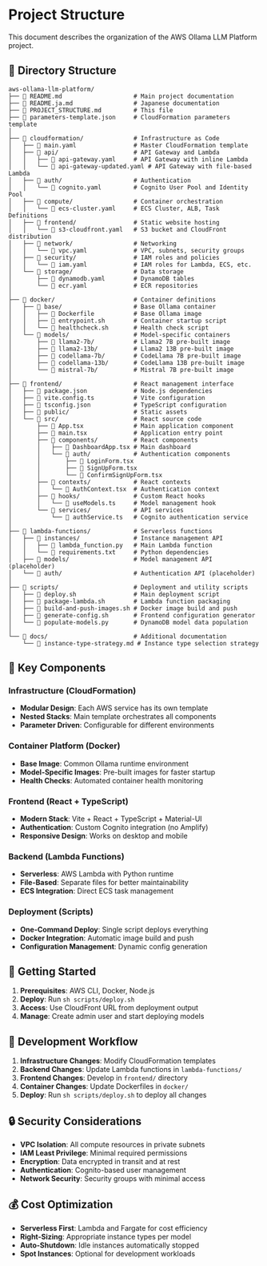 # Project Structure

This document describes the organization of the AWS Ollama LLM Platform project.

## 📁 Directory Structure

```
aws-ollama-llm-platform/
├── 📄 README.md                    # Main project documentation
├── 📄 README.ja.md                 # Japanese documentation
├── 📄 PROJECT_STRUCTURE.md         # This file
├── 📄 parameters-template.json     # CloudFormation parameters template
│
├── 📂 cloudformation/              # Infrastructure as Code
│   ├── 📄 main.yaml                # Master CloudFormation template
│   ├── 📂 api/                     # API Gateway and Lambda
│   │   ├── 📄 api-gateway.yaml     # API Gateway with inline Lambda
│   │   └── 📄 api-gateway-updated.yaml # API Gateway with file-based Lambda
│   ├── 📂 auth/                    # Authentication
│   │   └── 📄 cognito.yaml         # Cognito User Pool and Identity Pool
│   ├── 📂 compute/                 # Container orchestration
│   │   └── 📄 ecs-cluster.yaml     # ECS Cluster, ALB, Task Definitions
│   ├── 📂 frontend/                # Static website hosting
│   │   └── 📄 s3-cloudfront.yaml   # S3 bucket and CloudFront distribution
│   ├── 📂 network/                 # Networking
│   │   └── 📄 vpc.yaml             # VPC, subnets, security groups
│   ├── 📂 security/                # IAM roles and policies
│   │   └── 📄 iam.yaml             # IAM roles for Lambda, ECS, etc.
│   └── 📂 storage/                 # Data storage
│       ├── 📄 dynamodb.yaml        # DynamoDB tables
│       └── 📄 ecr.yaml             # ECR repositories
│
├── 📂 docker/                      # Container definitions
│   ├── 📂 base/                    # Base Ollama container
│   │   ├── 📄 Dockerfile           # Base Ollama image
│   │   ├── 📄 entrypoint.sh        # Container startup script
│   │   └── 📄 healthcheck.sh       # Health check script
│   └── 📂 models/                  # Model-specific containers
│       ├── 📂 llama2-7b/           # Llama2 7B pre-built image
│       ├── 📂 llama2-13b/          # Llama2 13B pre-built image
│       ├── 📂 codellama-7b/        # CodeLlama 7B pre-built image
│       ├── 📂 codellama-13b/       # CodeLlama 13B pre-built image
│       └── 📂 mistral-7b/          # Mistral 7B pre-built image
│
├── 📂 frontend/                    # React management interface
│   ├── 📄 package.json             # Node.js dependencies
│   ├── 📄 vite.config.ts           # Vite configuration
│   ├── 📄 tsconfig.json            # TypeScript configuration
│   ├── 📂 public/                  # Static assets
│   └── 📂 src/                     # React source code
│       ├── 📄 App.tsx              # Main application component
│       ├── 📄 main.tsx             # Application entry point
│       ├── 📂 components/          # React components
│       │   ├── 📄 DashboardApp.tsx # Main dashboard
│       │   └── 📂 auth/            # Authentication components
│       │       ├── 📄 LoginForm.tsx
│       │       ├── 📄 SignUpForm.tsx
│       │       └── 📄 ConfirmSignUpForm.tsx
│       ├── 📂 contexts/            # React contexts
│       │   └── 📄 AuthContext.tsx  # Authentication context
│       ├── 📂 hooks/               # Custom React hooks
│       │   └── 📄 useModels.ts     # Model management hook
│       └── 📂 services/            # API services
│           └── 📄 authService.ts   # Cognito authentication service
│
├── 📂 lambda-functions/            # Serverless functions
│   ├── 📂 instances/               # Instance management API
│   │   ├── 📄 lambda_function.py   # Main Lambda function
│   │   └── 📄 requirements.txt     # Python dependencies
│   ├── 📂 models/                  # Model management API (placeholder)
│   └── 📂 auth/                    # Authentication API (placeholder)
│
├── 📂 scripts/                     # Deployment and utility scripts
│   ├── 📄 deploy.sh                # Main deployment script
│   ├── 📄 package-lambda.sh        # Lambda function packaging
│   ├── 📄 build-and-push-images.sh # Docker image build and push
│   ├── 📄 generate-config.sh       # Frontend configuration generator
│   └── 📄 populate-models.py       # DynamoDB model data population
│
└── 📂 docs/                        # Additional documentation
    └── 📄 instance-type-strategy.md # Instance type selection strategy
```

## 🔧 Key Components

### Infrastructure (CloudFormation)
- **Modular Design**: Each AWS service has its own template
- **Nested Stacks**: Main template orchestrates all components
- **Parameter Driven**: Configurable for different environments

### Container Platform (Docker)
- **Base Image**: Common Ollama runtime environment
- **Model-Specific Images**: Pre-built images for faster startup
- **Health Checks**: Automated container health monitoring

### Frontend (React + TypeScript)
- **Modern Stack**: Vite + React + TypeScript + Material-UI
- **Authentication**: Custom Cognito integration (no Amplify)
- **Responsive Design**: Works on desktop and mobile

### Backend (Lambda Functions)
- **Serverless**: AWS Lambda with Python runtime
- **File-Based**: Separate files for better maintainability
- **ECS Integration**: Direct ECS task management

### Deployment (Scripts)
- **One-Command Deploy**: Single script deploys everything
- **Docker Integration**: Automatic image build and push
- **Configuration Management**: Dynamic config generation

## 🚀 Getting Started

1. **Prerequisites**: AWS CLI, Docker, Node.js
2. **Deploy**: Run `sh scripts/deploy.sh`
3. **Access**: Use CloudFront URL from deployment output
4. **Manage**: Create admin user and start deploying models

## 📝 Development Workflow

1. **Infrastructure Changes**: Modify CloudFormation templates
2. **Backend Changes**: Update Lambda functions in `lambda-functions/`
3. **Frontend Changes**: Develop in `frontend/` directory
4. **Container Changes**: Update Dockerfiles in `docker/`
5. **Deploy**: Run `sh scripts/deploy.sh` to deploy all changes

## 🔒 Security Considerations

- **VPC Isolation**: All compute resources in private subnets
- **IAM Least Privilege**: Minimal required permissions
- **Encryption**: Data encrypted in transit and at rest
- **Authentication**: Cognito-based user management
- **Network Security**: Security groups with minimal access

## 💰 Cost Optimization

- **Serverless First**: Lambda and Fargate for cost efficiency
- **Right-Sizing**: Appropriate instance types per model
- **Auto-Shutdown**: Idle instances automatically stopped
- **Spot Instances**: Optional for development workloads
